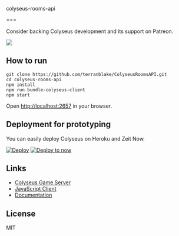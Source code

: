 colyseus-rooms-api

===

Consider backing Colyseus development and its support on Patreon.

<a href="https://www.patreon.com/bePatron?u=3301115"><img src="https://c5.patreon.com/external/logo/become_a_patron_button.png" /></a>

How to run
---

```
git clone https://github.com/terranblake/ColyseusRoomsAPI.git
cd colyseus-rooms-api
npm install
npm run bundle-colyseus-client
npm start
```

Open [http://localhost:2657](http://localhost:2657) in your browser.

Deployment for prototyping
---

You can easily deploy Colyseus on Heroku and Zeit Now.

[![Deploy](https://www.herokucdn.com/deploy/button.svg)](https://heroku.com/deploy?template=https://github.com/terranblake/ColyseusRoomsAPI)
[![Deploy to now](https://deploy.now.sh/static/button.svg)](https://deploy.now.sh/?repo=https://github.com/terranblake/ColyseusRoomsAPI)

Links
---

- [Colyseus Game Server](https://github.com/gamestdio/colyseus/)
- [JavaScript Client](https://github.com/gamestdio/colyseus.js/)
- [Documentation](http://colyseus.io/docs/)

License
---

MIT